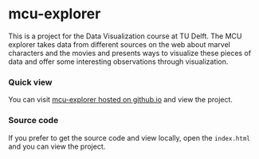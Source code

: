 # mcu-explorer
This is a project for the Data Visualization course at TU Delft. The MCU explorer takes data from different sources on the web about marvel characters and the movies and  presents ways to visualize these pieces of data and offer some interesting observations through visualization.



### Quick view

You can visit [mcu-explorer hosted on github.io](https://parinithshekar.github.io/mcu-explorer/) and view the project.



### Source code

If you prefer to get the source code and view locally, open the `index.html` and you can view the project.
